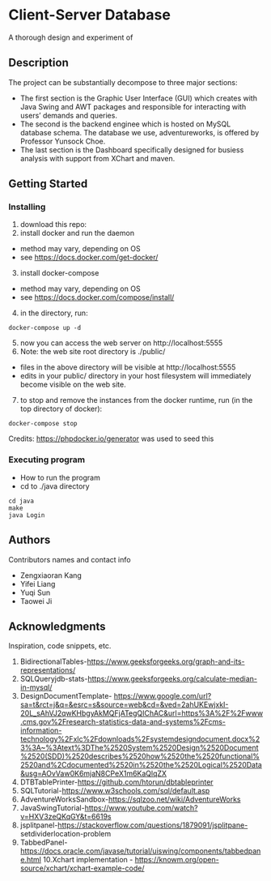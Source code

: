 # Client-Server Database

A thorough design and experiment of

## Description

The project can be substantially decompose to three major sections:
* The first section is the Graphic User Interface (GUI) which creates with Java Swing and AWT packages and responsible for interacting with users’ demands and queries. 
* The second is the backend enginee which is hosted on MySQL database schema. The database we use, adventureworks, is offered by Professor Yunsock Choe. 
* The last section is the Dashboard specifically designed for busiess analysis with support from XChart and maven. 

## Getting Started
### Installing

1. download this repo:
2. install docker and run the daemon 
 * method may vary, depending on OS
 * see https://docs.docker.com/get-docker/
3. install docker-compose 
 * method may vary, depending on OS
 * see https://docs.docker.com/compose/install/
4. in the directory, run:
```
docker-compose up -d
```
5. now you can access the web server on http://localhost:5555
6. Note: the web site root directory is ./public/ 
  * files in the above directory will be visible at http://localhost:5555
  * edits in your public/ directory in your host filesystem will immediately become visible on the web site.
7. to stop and remove the instances from the docker runtime, run (in the top directory of docker):
```
docker-compose stop 
```
    
Credits: https://phpdocker.io/generator was used to seed this 

### Executing program

* How to run the program
* cd to ./java directory
```
cd java
make
java Login
```

## Authors

Contributors names and contact info
* Zengxiaoran Kang
* Yifei Liang
* Yuqi Sun
* Taowei Ji

## Acknowledgments

Inspiration, code snippets, etc.
1. BidirectionalTables-https://www.geeksforgeeks.org/graph-and-its-representations/
2. SQLQueryjdb-stats-https://www.geeksforgeeks.org/calculate-median-in-mysql/
3. DesignDocumentTemplate-
https://www.google.com/url?sa=t&rct=j&q=&esrc=s&source=web&cd=&ved=2ahUKEwjxkI-20L_sAhVJ2qwKHbgyAkMQFjATegQIChAC&url=https%3A%2F%2Fwww.cms.gov%2Fresearch-statistics-data-and-systems%2Fcms-information-technology%2Fxlc%2Fdownloads%2Fsystemdesigndocument.docx%23%3A~%3Atext%3DThe%2520System%2520Design%2520Document%2520(SDD)%2520describes%2520how%2520the%2520functional%2520and%2Cdocumented%2520in%2520the%2520Logical%2520Data&usg=AOvVaw0K6mjaN8CPeX1m6KaQlqZX
4. DTBTablePrinter-https://github.com/htorun/dbtableprinter
5. SQLTutorial-https://www.w3schools.com/sql/default.asp
6. AdventureWorksSandbox-https://sqlzoo.net/wiki/AdventureWorks
7. JavaSwingTutorial-https://www.youtube.com/watch?v=HXV3zeQKqGY&t=6619s
8. jsplitpanel-https://stackoverflow.com/questions/1879091/jsplitpane- setdividerlocation-problem
9. TabbedPanel-https://docs.oracle.com/javase/tutorial/uiswing/components/tabbedpane.html
10.Xchart implementation - https://knowm.org/open-source/xchart/xchart-example-code/
